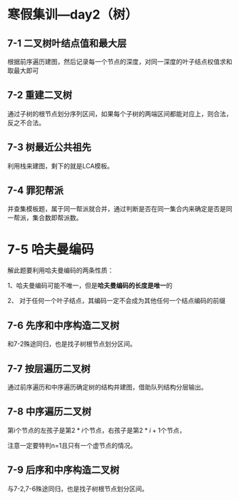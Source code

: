 #  寒假集训—day2（树）

##  **7-1 二叉树叶结点值和最大层**  

根据前序遍历建图，然后记录每一个节点的深度，对同一深度的叶子结点权值求和取最大即可

##  **7-2 重建二叉树** 

通过子树的根节点划分序列区间，如果每个子树的两端区间都能对应上，则合法，反之不合法。

##  **7-3 树最近公共祖先** 

利用栈来建图，剩下的就是LCA模板。

##  **7-4 罪犯帮派** 

并查集模板题，属于同一帮派就合并，通过判断是否在同一集合内来确定是否是同一帮派，集合数即帮派数。

#  **7-5 哈夫曼编码** 

解此题要利用哈夫曼编码的两条性质：

1、哈夫曼编码可能不唯一，但是**哈夫曼编码的长度是唯一**的 

2、 对于任何一个叶子结点，其编码一定不会成为其他任何一个结点编码的前缀 

##  **7-6 先序和中序构造二叉树** 

和7-2殊途同归，也是找子树根节点划分区间。

##  **7-7 按层遍历二叉树** 

通过前序遍历和中序遍历确定树的结构并建图，借助队列结构分层输出。

## 7-8 中序遍历二叉树

第i个节点的左孩子是第$2 * i$个节点，右孩子是第$2 * i + 1$个节点，

注意一定要特判n=1且只有一个虚节点的情况。

##  **7-9 后序和中序构造二叉树** 

与7-2,7-6殊途同归，也是找子树根节点划分区间。

